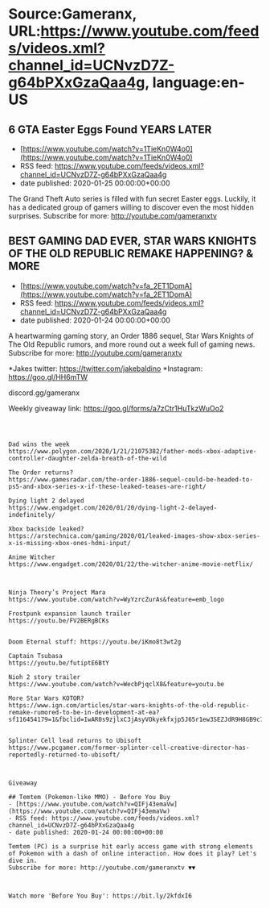 # Source:Gameranx, URL:https://www.youtube.com/feeds/videos.xml?channel_id=UCNvzD7Z-g64bPXxGzaQaa4g, language:en-US

## 6 GTA Easter Eggs Found YEARS LATER
 - [https://www.youtube.com/watch?v=1TieKn0W4o0](https://www.youtube.com/watch?v=1TieKn0W4o0)
 - RSS feed: https://www.youtube.com/feeds/videos.xml?channel_id=UCNvzD7Z-g64bPXxGzaQaa4g
 - date published: 2020-01-25 00:00:00+00:00

The Grand Theft Auto series is filled with fun secret Easter eggs. Luckily, it has a dedicated group of gamers willing to discover even the most hidden surprises.
Subscribe for more: http://youtube.com/gameranxtv

## BEST GAMING DAD EVER, STAR WARS KNIGHTS OF THE OLD REPUBLIC REMAKE HAPPENING? & MORE
 - [https://www.youtube.com/watch?v=fa_2ET1DomA](https://www.youtube.com/watch?v=fa_2ET1DomA)
 - RSS feed: https://www.youtube.com/feeds/videos.xml?channel_id=UCNvzD7Z-g64bPXxGzaQaa4g
 - date published: 2020-01-24 00:00:00+00:00

A heartwarming gaming story, an Order 1886 sequel, Star Wars Knights of The Old Republic rumors, and more round out a week full of gaming news.
Subscribe for more: http://youtube.com/gameranxtv 

*Jakes twitter: https://twitter.com/jakebaldino 
*Instagram: https://goo.gl/HH6mTW 

 discord.gg/gameranx 

 Weekly giveaway link: https://goo.gl/forms/a7zCtr1HuTkzWuOo2 





 ~~~~STORIES~~~~



Dad wins the week
https://www.polygon.com/2020/1/21/21075382/father-mods-xbox-adaptive-controller-daughter-zelda-breath-of-the-wild

The Order returns?
https://www.gamesradar.com/the-order-1886-sequel-could-be-headed-to-ps5-and-xbox-series-x-if-these-leaked-teases-are-right/

Dying light 2 delayed
https://www.engadget.com/2020/01/20/dying-light-2-delayed-indefinitely/

Xbox backside leaked?
https://arstechnica.com/gaming/2020/01/leaked-images-show-xbox-series-x-is-missing-xbox-ones-hdmi-input/

Anime Witcher 
https://www.engadget.com/2020/01/22/the-witcher-anime-movie-netflix/



Ninja Theory’s Project Mara
https://www.youtube.com/watch?v=WyYzrcZurAs&feature=emb_logo

Frostpunk expansion launch trailer
https://youtu.be/FV2BERgBCKs


Doom Eternal stuff: https://youtu.be/iKmo8t3wt2g

Captain Tsubasa
https://youtu.be/futiptE6BtY

Nioh 2 story trailer
https://www.youtube.com/watch?v=WecbPjqclX8&feature=youtu.be

More Star Wars KOTOR?
https://www.ign.com/articles/star-wars-knights-of-the-old-republic-remake-rumored-to-be-in-development-at-ea?sf116454179=1&fbclid=IwAR0s9zjlxC3jAsyVOkyekfxjp5J65r1ew3SEZJdR9H8GB9c74dpYsBocr6o


Splinter Cell lead returns to Ubisoft
https://www.pcgamer.com/former-splinter-cell-creative-director-has-reportedly-returned-to-ubisoft/



Giveaway

## Temtem (Pokemon-like MMO) - Before You Buy
 - [https://www.youtube.com/watch?v=QIFj43emaVw](https://www.youtube.com/watch?v=QIFj43emaVw)
 - RSS feed: https://www.youtube.com/feeds/videos.xml?channel_id=UCNvzD7Z-g64bPXxGzaQaa4g
 - date published: 2020-01-24 00:00:00+00:00

Temtem (PC) is a surprise hit early access game with strong elements of Pokemon with a dash of online interaction. How does it play? Let's dive in.
Subscribe for more: http://youtube.com/gameranxtv ▼▼



Watch more 'Before You Buy': https://bit.ly/2kfdxI6

